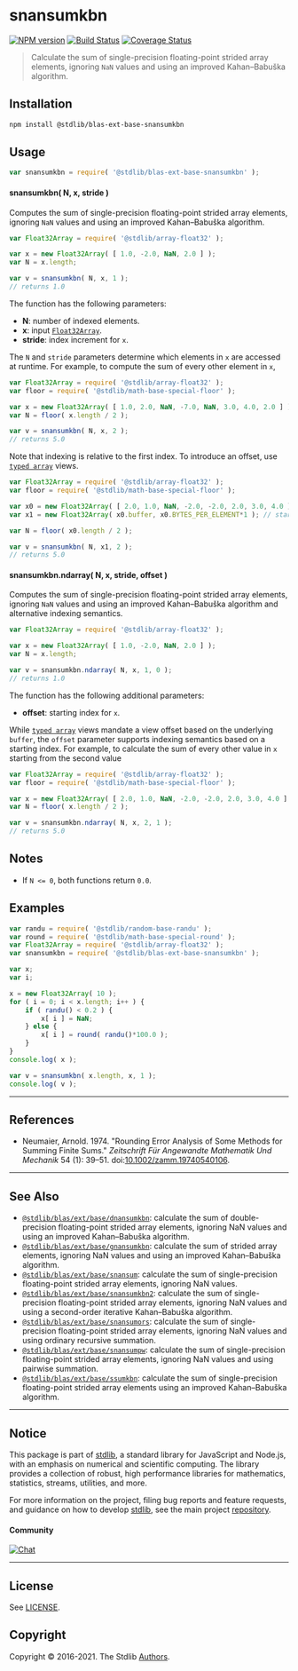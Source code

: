 <!--

@license Apache-2.0

Copyright (c) 2020 The Stdlib Authors.

Licensed under the Apache License, Version 2.0 (the "License");
you may not use this file except in compliance with the License.
You may obtain a copy of the License at

   http://www.apache.org/licenses/LICENSE-2.0

Unless required by applicable law or agreed to in writing, software
distributed under the License is distributed on an "AS IS" BASIS,
WITHOUT WARRANTIES OR CONDITIONS OF ANY KIND, either express or implied.
See the License for the specific language governing permissions and
limitations under the License.

-->

# snansumkbn

[![NPM version][npm-image]][npm-url] [![Build Status][test-image]][test-url] [![Coverage Status][coverage-image]][coverage-url] <!-- [![dependencies][dependencies-image]][dependencies-url] -->

> Calculate the sum of single-precision floating-point strided array elements, ignoring `NaN` values and using an improved Kahan–Babuška algorithm.

<section class="intro">

</section>

<!-- /.intro -->

<section class="installation">

## Installation

```bash
npm install @stdlib/blas-ext-base-snansumkbn
```

</section>

<section class="usage">

## Usage

```javascript
var snansumkbn = require( '@stdlib/blas-ext-base-snansumkbn' );
```

#### snansumkbn( N, x, stride )

Computes the sum of single-precision floating-point strided array elements, ignoring `NaN` values and using an improved Kahan–Babuška algorithm.

```javascript
var Float32Array = require( '@stdlib/array-float32' );

var x = new Float32Array( [ 1.0, -2.0, NaN, 2.0 ] );
var N = x.length;

var v = snansumkbn( N, x, 1 );
// returns 1.0
```

The function has the following parameters:

-   **N**: number of indexed elements.
-   **x**: input [`Float32Array`][@stdlib/array/float32].
-   **stride**: index increment for `x`.

The `N` and `stride` parameters determine which elements in `x` are accessed at runtime. For example, to compute the sum of every other element in `x`,

```javascript
var Float32Array = require( '@stdlib/array-float32' );
var floor = require( '@stdlib/math-base-special-floor' );

var x = new Float32Array( [ 1.0, 2.0, NaN, -7.0, NaN, 3.0, 4.0, 2.0 ] );
var N = floor( x.length / 2 );

var v = snansumkbn( N, x, 2 );
// returns 5.0
```

Note that indexing is relative to the first index. To introduce an offset, use [`typed array`][mdn-typed-array] views.

<!-- eslint-disable stdlib/capitalized-comments -->

```javascript
var Float32Array = require( '@stdlib/array-float32' );
var floor = require( '@stdlib/math-base-special-floor' );

var x0 = new Float32Array( [ 2.0, 1.0, NaN, -2.0, -2.0, 2.0, 3.0, 4.0 ] );
var x1 = new Float32Array( x0.buffer, x0.BYTES_PER_ELEMENT*1 ); // start at 2nd element

var N = floor( x0.length / 2 );

var v = snansumkbn( N, x1, 2 );
// returns 5.0
```

#### snansumkbn.ndarray( N, x, stride, offset )

Computes the sum of single-precision floating-point strided array elements, ignoring `NaN` values and using an improved Kahan–Babuška algorithm and alternative indexing semantics.

```javascript
var Float32Array = require( '@stdlib/array-float32' );

var x = new Float32Array( [ 1.0, -2.0, NaN, 2.0 ] );
var N = x.length;

var v = snansumkbn.ndarray( N, x, 1, 0 );
// returns 1.0
```

The function has the following additional parameters:

-   **offset**: starting index for `x`.

While [`typed array`][mdn-typed-array] views mandate a view offset based on the underlying `buffer`, the `offset` parameter supports indexing semantics based on a starting index. For example, to calculate the sum of every other value in `x` starting from the second value

```javascript
var Float32Array = require( '@stdlib/array-float32' );
var floor = require( '@stdlib/math-base-special-floor' );

var x = new Float32Array( [ 2.0, 1.0, NaN, -2.0, -2.0, 2.0, 3.0, 4.0 ] );
var N = floor( x.length / 2 );

var v = snansumkbn.ndarray( N, x, 2, 1 );
// returns 5.0
```

</section>

<!-- /.usage -->

<section class="notes">

## Notes

-   If `N <= 0`, both functions return `0.0`.

</section>

<!-- /.notes -->

<section class="examples">

## Examples

<!-- eslint no-undef: "error" -->

```javascript
var randu = require( '@stdlib/random-base-randu' );
var round = require( '@stdlib/math-base-special-round' );
var Float32Array = require( '@stdlib/array-float32' );
var snansumkbn = require( '@stdlib/blas-ext-base-snansumkbn' );

var x;
var i;

x = new Float32Array( 10 );
for ( i = 0; i < x.length; i++ ) {
    if ( randu() < 0.2 ) {
        x[ i ] = NaN;
    } else {
        x[ i ] = round( randu()*100.0 );
    }
}
console.log( x );

var v = snansumkbn( x.length, x, 1 );
console.log( v );
```

</section>

<!-- /.examples -->

* * *

<section class="references">

## References

-   Neumaier, Arnold. 1974. "Rounding Error Analysis of Some Methods for Summing Finite Sums." _Zeitschrift Für Angewandte Mathematik Und Mechanik_ 54 (1): 39–51. doi:[10.1002/zamm.19740540106][@neumaier:1974a].

</section>

<!-- /.references -->

<!-- Section for related `stdlib` packages. Do not manually edit this section, as it is automatically populated. -->

<section class="related">

* * *

## See Also

-   <span class="package-name">[`@stdlib/blas/ext/base/dnansumkbn`][@stdlib/blas/ext/base/dnansumkbn]</span><span class="delimiter">: </span><span class="description">calculate the sum of double-precision floating-point strided array elements, ignoring NaN values and using an improved Kahan–Babuška algorithm.</span>
-   <span class="package-name">[`@stdlib/blas/ext/base/gnansumkbn`][@stdlib/blas/ext/base/gnansumkbn]</span><span class="delimiter">: </span><span class="description">calculate the sum of strided array elements, ignoring NaN values and using an improved Kahan–Babuška algorithm.</span>
-   <span class="package-name">[`@stdlib/blas/ext/base/snansum`][@stdlib/blas/ext/base/snansum]</span><span class="delimiter">: </span><span class="description">calculate the sum of single-precision floating-point strided array elements, ignoring NaN values.</span>
-   <span class="package-name">[`@stdlib/blas/ext/base/snansumkbn2`][@stdlib/blas/ext/base/snansumkbn2]</span><span class="delimiter">: </span><span class="description">calculate the sum of single-precision floating-point strided array elements, ignoring NaN values and using a second-order iterative Kahan–Babuška algorithm.</span>
-   <span class="package-name">[`@stdlib/blas/ext/base/snansumors`][@stdlib/blas/ext/base/snansumors]</span><span class="delimiter">: </span><span class="description">calculate the sum of single-precision floating-point strided array elements, ignoring NaN values and using ordinary recursive summation.</span>
-   <span class="package-name">[`@stdlib/blas/ext/base/snansumpw`][@stdlib/blas/ext/base/snansumpw]</span><span class="delimiter">: </span><span class="description">calculate the sum of single-precision floating-point strided array elements, ignoring NaN values and using pairwise summation.</span>
-   <span class="package-name">[`@stdlib/blas/ext/base/ssumkbn`][@stdlib/blas/ext/base/ssumkbn]</span><span class="delimiter">: </span><span class="description">calculate the sum of single-precision floating-point strided array elements using an improved Kahan–Babuška algorithm.</span>

</section>

<!-- /.related -->

<!-- Section for all links. Make sure to keep an empty line after the `section` element and another before the `/section` close. -->


<section class="main-repo" >

* * *

## Notice

This package is part of [stdlib][stdlib], a standard library for JavaScript and Node.js, with an emphasis on numerical and scientific computing. The library provides a collection of robust, high performance libraries for mathematics, statistics, streams, utilities, and more.

For more information on the project, filing bug reports and feature requests, and guidance on how to develop [stdlib][stdlib], see the main project [repository][stdlib].

#### Community

[![Chat][chat-image]][chat-url]

---

## License

See [LICENSE][stdlib-license].


## Copyright

Copyright &copy; 2016-2021. The Stdlib [Authors][stdlib-authors].

</section>

<!-- /.stdlib -->

<!-- Section for all links. Make sure to keep an empty line after the `section` element and another before the `/section` close. -->

<section class="links">

[npm-image]: http://img.shields.io/npm/v/@stdlib/blas-ext-base-snansumkbn.svg
[npm-url]: https://npmjs.org/package/@stdlib/blas-ext-base-snansumkbn

[test-image]: https://github.com/stdlib-js/blas-ext-base-snansumkbn/actions/workflows/test.yml/badge.svg
[test-url]: https://github.com/stdlib-js/blas-ext-base-snansumkbn/actions/workflows/test.yml

[coverage-image]: https://img.shields.io/codecov/c/github/stdlib-js/blas-ext-base-snansumkbn/main.svg
[coverage-url]: https://codecov.io/github/stdlib-js/blas-ext-base-snansumkbn?branch=main

<!--

[dependencies-image]: https://img.shields.io/david/stdlib-js/blas-ext-base-snansumkbn.svg
[dependencies-url]: https://david-dm.org/stdlib-js/blas-ext-base-snansumkbn/main

-->

[chat-image]: https://img.shields.io/gitter/room/stdlib-js/stdlib.svg
[chat-url]: https://gitter.im/stdlib-js/stdlib/

[stdlib]: https://github.com/stdlib-js/stdlib

[stdlib-authors]: https://github.com/stdlib-js/stdlib/graphs/contributors

[stdlib-license]: https://raw.githubusercontent.com/stdlib-js/blas-ext-base-snansumkbn/main/LICENSE

[@stdlib/array/float32]: https://github.com/stdlib-js/array-float32

[mdn-typed-array]: https://developer.mozilla.org/en-US/docs/Web/JavaScript/Reference/Global_Objects/TypedArray

[@neumaier:1974a]: https://doi.org/10.1002/zamm.19740540106

<!-- <related-links> -->

[@stdlib/blas/ext/base/dnansumkbn]: https://github.com/stdlib-js/blas-ext-base-dnansumkbn

[@stdlib/blas/ext/base/gnansumkbn]: https://github.com/stdlib-js/blas-ext-base-gnansumkbn

[@stdlib/blas/ext/base/snansum]: https://github.com/stdlib-js/blas-ext-base-snansum

[@stdlib/blas/ext/base/snansumkbn2]: https://github.com/stdlib-js/blas-ext-base-snansumkbn2

[@stdlib/blas/ext/base/snansumors]: https://github.com/stdlib-js/blas-ext-base-snansumors

[@stdlib/blas/ext/base/snansumpw]: https://github.com/stdlib-js/blas-ext-base-snansumpw

[@stdlib/blas/ext/base/ssumkbn]: https://github.com/stdlib-js/blas-ext-base-ssumkbn

<!-- </related-links> -->

</section>

<!-- /.links -->

